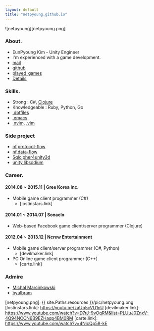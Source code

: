 ```yaml
---
layout: default
title: "netpyoung.github.io"
---
```


![netpyoung][netpyoung.png]

### About.
* EunPyoung Kim - Unity Engineer
* I'm experienced with a game development.
* <i class="fa fa-envelope-o"></i>[mail](mailto:netpyoung@gmail.com)
* <i class="fa fa-github"></i>[github](http://github.com/netpyoung)
* [played_games](/resume/played_games.md)
* [Details](/resume/resume_japan)


### Skills.
* Strong : C#, [Clojure](https://www.4clojure.com/user/netpyoung)
* Knowledgeable : Ruby, Python, Go
* [.dotfiles](https://github.com/netpyoung/netpyoung.dotfiles)
* [.emacs](https://github.com/netpyoung/netpyoung.emacs.d)
* [.nvim](https://github.com/netpyoung/netpyoung.nvim), [.vim](https://github.com/netpyoung/netpyoung.vim)


### Side project
* [nf.protocol-flow](https://github.com/netpyoung/nf.protocol-flow)
* [nf.data-flow](https://github.com/netpyoung/nf.data-flow)
* [Sqlcipher4unity3d](https://github.com/netpyoung/SqlCipher4Unity3D)
* [unity.libsodium](https://github.com/netpyoung/unity.libsodium)


### Career.

#### 2014.08 ~ 2015.11 | Gree Korea Inc.
* Mobile game client programmer (C#)
  - [lostinstars.link]

#### 2014.01 ~ 2014.07 | Sonaclo
* Web-based Facebook game client/server programmer (Clojure)

#### 2012.04 ~ 2013.12 | Ncrew Entertainment
* Mobile game client/server programmer (C#, Python)
  - [devilmaker.link]
* PC Online game client programmer (C++)
  - [carte.link]

### Admire
* [Michal Marcinkowski](https://mm.soldat.pl/)
* [byulbram](http://blog.naver.com/byulbram)


[netpyoung.png]: {{ site.Paths.resources }}/pic/netpyoung.png
[lostinstars.link]: https://youtu.be/zaUb5cVU1nU
[devilmaker.link]: https://www.youtube.com/watch?v=D7rJ-9vOqRM&list=PLUuJ0ZnxV-4Q94NCCN6B9EZHaqp4BM0RM
[carte.link]: https://www.youtube.com/watch?v=4NicQp58-kE

